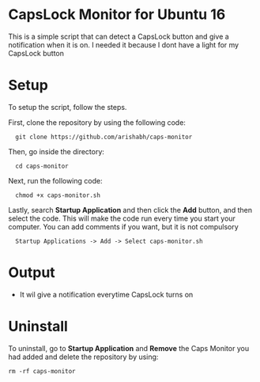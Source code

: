 # CapsLock Monitor for Ubuntu 16
This is a simple script that can detect a CapsLock button and give a notification when it is on. I needed it because I dont have a light for my CapsLock button


# Setup
To setup the script, follow the steps.

First, clone the repository by using the following code: 

```
  git clone https://github.com/arishabh/caps-monitor
```

Then, go inside the directory:

```
  cd caps-monitor
```

Next, run the following code:

```
  chmod +x caps-monitor.sh
```

Lastly, search **Startup Application** and then click the **Add** button, and then select the code. This will make the code run every time you start your computer. You can add comments if you want, but it is not compulsory
```
  Startup Applications -> Add -> Select caps-monitor.sh
```

# Output
- It wil give a notification everytime CapsLock turns on

# Uninstall

To uninstall, go to **Startup Application** and **Remove** the Caps Monitor you had added and delete the repository by using:
```
rm -rf caps-monitor
```
